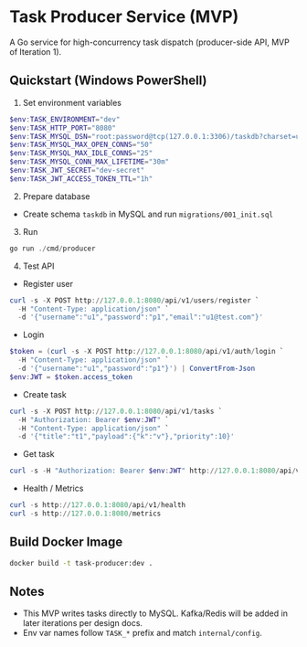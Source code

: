# Task Producer Service (MVP)

A Go service for high-concurrency task dispatch (producer-side API, MVP of Iteration 1).

## Quickstart (Windows PowerShell)

1. Set environment variables

```powershell
$env:TASK_ENVIRONMENT="dev"
$env:TASK_HTTP_PORT="8080"
$env:TASK_MYSQL_DSN="root:password@tcp(127.0.0.1:3306)/taskdb?charset=utf8mb4&parseTime=true&loc=Local"
$env:TASK_MYSQL_MAX_OPEN_CONNS="50"
$env:TASK_MYSQL_MAX_IDLE_CONNS="25"
$env:TASK_MYSQL_CONN_MAX_LIFETIME="30m"
$env:TASK_JWT_SECRET="dev-secret"
$env:TASK_JWT_ACCESS_TOKEN_TTL="1h"
```

2. Prepare database

- Create schema `taskdb` in MySQL and run `migrations/001_init.sql`

3. Run

```powershell
go run ./cmd/producer
```

4. Test API

- Register user
```powershell
curl -s -X POST http://127.0.0.1:8080/api/v1/users/register `
  -H "Content-Type: application/json" `
  -d '{"username":"u1","password":"p1","email":"u1@test.com"}'
```

- Login
```powershell
$token = (curl -s -X POST http://127.0.0.1:8080/api/v1/auth/login `
  -H "Content-Type: application/json" `
  -d '{"username":"u1","password":"p1"}') | ConvertFrom-Json
$env:JWT = $token.access_token
```

- Create task
```powershell
curl -s -X POST http://127.0.0.1:8080/api/v1/tasks `
  -H "Authorization: Bearer $env:JWT" `
  -H "Content-Type: application/json" `
  -d '{"title":"t1","payload":{"k":"v"},"priority":10}'
```

- Get task
```powershell
curl -s -H "Authorization: Bearer $env:JWT" http://127.0.0.1:8080/api/v1/tasks/<task_id>
```

- Health / Metrics
```powershell
curl -s http://127.0.0.1:8080/api/v1/health
curl -s http://127.0.0.1:8080/metrics
```

## Build Docker Image

```bash
docker build -t task-producer:dev .
```

## Notes
- This MVP writes tasks directly to MySQL. Kafka/Redis will be added in later iterations per design docs.
- Env var names follow `TASK_*` prefix and match `internal/config`. 